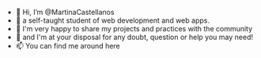 - 👋 Hi, I’m @MartinaCastellanos
- 🌱 a self-taught student of web development and web apps. 
- 👀 I'm very happy to share my projects and practices with the community
- 💞️ and I'm at your disposal for any doubt, question or help you may need!
- 📫 You can find me around here 


